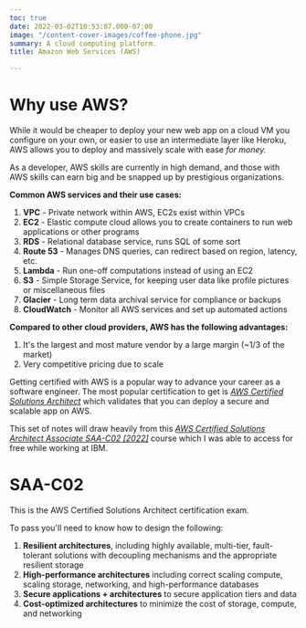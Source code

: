 ```yaml
---
toc: true
date: 2022-03-02T10:53:07.000-07:00
image: "/content-cover-images/coffee-phone.jpg"
summary: A cloud computing platform.
title: Amazon Web Services (AWS)

---
```

# Why use AWS?

While it would be cheaper to deploy your new web app on a cloud VM you configure on your own, or easier to use an intermediate layer like Heroku, AWS allows you to deploy and massively scale with ease _for money._

As a developer, AWS skills are currently in high demand, and those with AWS skills can earn big and be snapped up by prestigious organizations.

**Common AWS services and their use cases:**

1. **VPC** - Private network within AWS, EC2s exist within VPCs
2. **EC2** - Elastic compute cloud allows you to create containers to run web applications or other programs
3. **RDS** - Relational database service, runs SQL of some sort
4. **Route 53**  - Manages DNS queries, can redirect based on region, latency, etc.
5. **Lambda**  - Run one-off computations instead of using an EC2
6. **S3** - Simple Storage Service, for keeping user data like profile pictures or miscellaneous files
7. **Glacier** - Long term data archival service for compliance or backups
8. **CloudWatch** - Monitor all AWS services and set up automated actions

**Compared to other cloud providers, AWS has the following advantages:**

1. It's the largest and most mature vendor by a large margin (\~1/3  of the market)
2. Very competitive pricing due to scale

Getting certified with AWS is a popular way to advance your career as a software engineer. The most popular certification to get is [_AWS Certified Solutions Architect_](https://aws.amazon.com/certification/certified-solutions-architect-associate/) which validates that you can deploy a secure and scalable app on AWS.

This set of notes will draw heavily from this [_AWS Certified Solutions Architect Associate SAA-C02 \[2022\]_](https://www.udemy.com/course/aws-certified-solutions-architect-associate-hands-on/) course which I was able to access for free while working at IBM.

# SAA-C02

This is the AWS Certified Solutions Architect certification exam.

To pass you'll need to know how to design the following:

1. **Resilient architectures**, including highly available, multi-tier, fault-tolerant solutions with decoupling mechanisms and the appropriate resilient storage
2. **High-performance architectures** including correct scaling compute, scaling storage, networking, and high-performance databases
3. **Secure applications + architectures** to secure application tiers and data
4. **Cost-optimized architectures** to minimize the cost of storage, compute, and networking